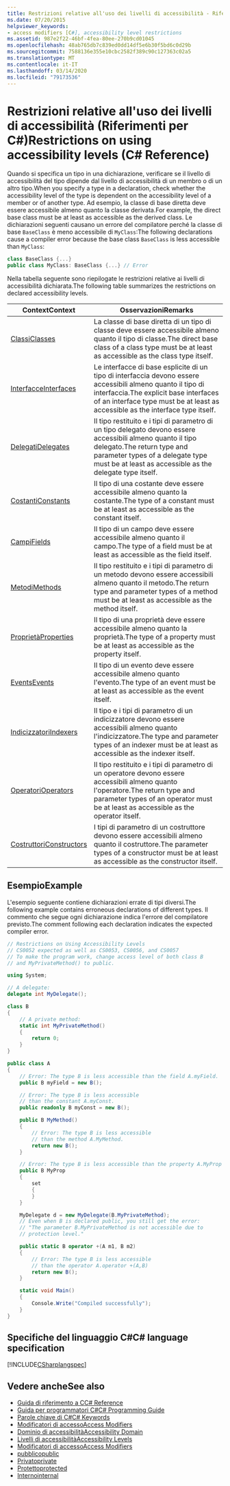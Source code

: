 ```yaml
---
title: Restrizioni relative all'uso dei livelli di accessibilità - Riferimenti per C#
ms.date: 07/20/2015
helpviewer_keywords:
- access modifiers [C#], accessibility level restrictions
ms.assetid: 987e2f22-46bf-4fea-80ee-270b9cd01045
ms.openlocfilehash: 48ab765db7c839ed0dd14df5e6b30f5bd6c0d29b
ms.sourcegitcommit: 7588136e355e10cbc2582f389c90c127363c02a5
ms.translationtype: MT
ms.contentlocale: it-IT
ms.lasthandoff: 03/14/2020
ms.locfileid: "79173536"
---
```

# <a name="restrictions-on-using-accessibility-levels-c-reference"></a><span data-ttu-id="2b254-102">Restrizioni relative all'uso dei livelli di accessibilità (Riferimenti per C#)</span><span class="sxs-lookup"><span data-stu-id="2b254-102">Restrictions on using accessibility levels (C# Reference)</span></span>

<span data-ttu-id="2b254-103">Quando si specifica un tipo in una dichiarazione, verificare se il livello di accessibilità del tipo dipende dal livello di accessibilità di un membro o di un altro tipo.</span><span class="sxs-lookup"><span data-stu-id="2b254-103">When you specify a type in a declaration, check whether the accessibility level of the type is dependent on the accessibility level of a member or of another type.</span></span> <span data-ttu-id="2b254-104">Ad esempio, la classe di base diretta deve essere accessibile almeno quanto la classe derivata.</span><span class="sxs-lookup"><span data-stu-id="2b254-104">For example, the direct base class must be at least as accessible as the derived class.</span></span> <span data-ttu-id="2b254-105">Le dichiarazioni seguenti causano un errore del compilatore perché la classe di base `BaseClass` è meno accessibile di `MyClass`:</span><span class="sxs-lookup"><span data-stu-id="2b254-105">The following declarations cause a compiler error because the base class `BaseClass` is less accessible than `MyClass`:</span></span>

```csharp
class BaseClass {...}
public class MyClass: BaseClass {...} // Error
```

<span data-ttu-id="2b254-106">Nella tabella seguente sono riepilogate le restrizioni relative ai livelli di accessibilità dichiarata.</span><span class="sxs-lookup"><span data-stu-id="2b254-106">The following table summarizes the restrictions on declared accessibility levels.</span></span>

|<span data-ttu-id="2b254-107">Context</span><span class="sxs-lookup"><span data-stu-id="2b254-107">Context</span></span>|<span data-ttu-id="2b254-108">Osservazioni</span><span class="sxs-lookup"><span data-stu-id="2b254-108">Remarks</span></span>|
|-------------|-------------|
|[<span data-ttu-id="2b254-109">Classi</span><span class="sxs-lookup"><span data-stu-id="2b254-109">Classes</span></span>](../../programming-guide/classes-and-structs/classes.md)|<span data-ttu-id="2b254-110">La classe di base diretta di un tipo di classe deve essere accessibile almeno quanto il tipo di classe.</span><span class="sxs-lookup"><span data-stu-id="2b254-110">The direct base class of a class type must be at least as accessible as the class type itself.</span></span>|
|[<span data-ttu-id="2b254-111">Interfacce</span><span class="sxs-lookup"><span data-stu-id="2b254-111">Interfaces</span></span>](../../programming-guide/interfaces/index.md)|<span data-ttu-id="2b254-112">Le interfacce di base esplicite di un tipo di interfaccia devono essere accessibili almeno quanto il tipo di interfaccia.</span><span class="sxs-lookup"><span data-stu-id="2b254-112">The explicit base interfaces of an interface type must be at least as accessible as the interface type itself.</span></span>|
|[<span data-ttu-id="2b254-113">Delegati</span><span class="sxs-lookup"><span data-stu-id="2b254-113">Delegates</span></span>](../../programming-guide/delegates/index.md)|<span data-ttu-id="2b254-114">Il tipo restituito e i tipi di parametro di un tipo delegato devono essere accessibili almeno quanto il tipo delegato.</span><span class="sxs-lookup"><span data-stu-id="2b254-114">The return type and parameter types of a delegate type must be at least as accessible as the delegate type itself.</span></span>|
|[<span data-ttu-id="2b254-115">Costanti</span><span class="sxs-lookup"><span data-stu-id="2b254-115">Constants</span></span>](../../programming-guide/classes-and-structs/constants.md)|<span data-ttu-id="2b254-116">Il tipo di una costante deve essere accessibile almeno quanto la costante.</span><span class="sxs-lookup"><span data-stu-id="2b254-116">The type of a constant must be at least as accessible as the constant itself.</span></span>|
|[<span data-ttu-id="2b254-117">Campi</span><span class="sxs-lookup"><span data-stu-id="2b254-117">Fields</span></span>](../../programming-guide/classes-and-structs/fields.md)|<span data-ttu-id="2b254-118">Il tipo di un campo deve essere accessibile almeno quanto il campo.</span><span class="sxs-lookup"><span data-stu-id="2b254-118">The type of a field must be at least as accessible as the field itself.</span></span>|
|[<span data-ttu-id="2b254-119">Metodi</span><span class="sxs-lookup"><span data-stu-id="2b254-119">Methods</span></span>](../../programming-guide/classes-and-structs/methods.md)|<span data-ttu-id="2b254-120">Il tipo restituito e i tipi di parametro di un metodo devono essere accessibili almeno quanto il metodo.</span><span class="sxs-lookup"><span data-stu-id="2b254-120">The return type and parameter types of a method must be at least as accessible as the method itself.</span></span>|
|[<span data-ttu-id="2b254-121">Proprietà</span><span class="sxs-lookup"><span data-stu-id="2b254-121">Properties</span></span>](../../programming-guide/classes-and-structs/properties.md)|<span data-ttu-id="2b254-122">Il tipo di una proprietà deve essere accessibile almeno quanto la proprietà.</span><span class="sxs-lookup"><span data-stu-id="2b254-122">The type of a property must be at least as accessible as the property itself.</span></span>|
|[<span data-ttu-id="2b254-123">Events</span><span class="sxs-lookup"><span data-stu-id="2b254-123">Events</span></span>](../../programming-guide/events/index.md)|<span data-ttu-id="2b254-124">Il tipo di un evento deve essere accessibile almeno quanto l'evento.</span><span class="sxs-lookup"><span data-stu-id="2b254-124">The type of an event must be at least as accessible as the event itself.</span></span>|
|[<span data-ttu-id="2b254-125">Indicizzatori</span><span class="sxs-lookup"><span data-stu-id="2b254-125">Indexers</span></span>](../../programming-guide/indexers/index.md)|<span data-ttu-id="2b254-126">Il tipo e i tipi di parametro di un indicizzatore devono essere accessibili almeno quanto l'indicizzatore.</span><span class="sxs-lookup"><span data-stu-id="2b254-126">The type and parameter types of an indexer must be at least as accessible as the indexer itself.</span></span>|
|[<span data-ttu-id="2b254-127">Operatori</span><span class="sxs-lookup"><span data-stu-id="2b254-127">Operators</span></span>](../operators/index.md)|<span data-ttu-id="2b254-128">Il tipo restituito e i tipi di parametro di un operatore devono essere accessibili almeno quanto l'operatore.</span><span class="sxs-lookup"><span data-stu-id="2b254-128">The return type and parameter types of an operator must be at least as accessible as the operator itself.</span></span>|
|[<span data-ttu-id="2b254-129">Costruttori</span><span class="sxs-lookup"><span data-stu-id="2b254-129">Constructors</span></span>](../../programming-guide/classes-and-structs/constructors.md)|<span data-ttu-id="2b254-130">I tipi di parametro di un costruttore devono essere accessibili almeno quanto il costruttore.</span><span class="sxs-lookup"><span data-stu-id="2b254-130">The parameter types of a constructor must be at least as accessible as the constructor itself.</span></span>|

## <a name="example"></a><span data-ttu-id="2b254-131">Esempio</span><span class="sxs-lookup"><span data-stu-id="2b254-131">Example</span></span>

<span data-ttu-id="2b254-132">L'esempio seguente contiene dichiarazioni errate di tipi diversi.</span><span class="sxs-lookup"><span data-stu-id="2b254-132">The following example contains erroneous declarations of different types.</span></span> <span data-ttu-id="2b254-133">Il commento che segue ogni dichiarazione indica l'errore del compilatore previsto.</span><span class="sxs-lookup"><span data-stu-id="2b254-133">The comment following each declaration indicates the expected compiler error.</span></span>

```csharp
// Restrictions on Using Accessibility Levels
// CS0052 expected as well as CS0053, CS0056, and CS0057
// To make the program work, change access level of both class B
// and MyPrivateMethod() to public.

using System;

// A delegate:
delegate int MyDelegate();

class B
{
    // A private method:
    static int MyPrivateMethod()
    {
        return 0;
    }
}

public class A
{
    // Error: The type B is less accessible than the field A.myField.
    public B myField = new B();

    // Error: The type B is less accessible
    // than the constant A.myConst.
    public readonly B myConst = new B();

    public B MyMethod()
    {
        // Error: The type B is less accessible
        // than the method A.MyMethod.
        return new B();
    }

    // Error: The type B is less accessible than the property A.MyProp
    public B MyProp
    {
        set
        {
        }
    }

    MyDelegate d = new MyDelegate(B.MyPrivateMethod);
    // Even when B is declared public, you still get the error:
    // "The parameter B.MyPrivateMethod is not accessible due to
    // protection level."

    public static B operator +(A m1, B m2)
    {
        // Error: The type B is less accessible
        // than the operator A.operator +(A,B)
        return new B();
    }

    static void Main()
    {
        Console.Write("Compiled successfully");
    }
}
```

## <a name="c-language-specification"></a><span data-ttu-id="2b254-134">Specifiche del linguaggio C#</span><span class="sxs-lookup"><span data-stu-id="2b254-134">C# language specification</span></span>

[!INCLUDE[CSharplangspec](~/includes/csharplangspec-md.md)]

## <a name="see-also"></a><span data-ttu-id="2b254-135">Vedere anche</span><span class="sxs-lookup"><span data-stu-id="2b254-135">See also</span></span>

- [<span data-ttu-id="2b254-136">Guida di riferimento a C</span><span class="sxs-lookup"><span data-stu-id="2b254-136">C# Reference</span></span>](../../language-reference/index.md)
- [<span data-ttu-id="2b254-137">Guida per programmatori C#</span><span class="sxs-lookup"><span data-stu-id="2b254-137">C# Programming Guide</span></span>](../../programming-guide/index.md)
- [<span data-ttu-id="2b254-138">Parole chiave di C#</span><span class="sxs-lookup"><span data-stu-id="2b254-138">C# Keywords</span></span>](../../language-reference/keywords/index.md)
- [<span data-ttu-id="2b254-139">Modificatori di accesso</span><span class="sxs-lookup"><span data-stu-id="2b254-139">Access Modifiers</span></span>](../../language-reference/keywords/access-modifiers.md)
- [<span data-ttu-id="2b254-140">Dominio di accessibilità</span><span class="sxs-lookup"><span data-stu-id="2b254-140">Accessibility Domain</span></span>](../../language-reference/keywords/accessibility-domain.md)
- [<span data-ttu-id="2b254-141">Livelli di accessibilità</span><span class="sxs-lookup"><span data-stu-id="2b254-141">Accessibility Levels</span></span>](../../language-reference/keywords/accessibility-levels.md)
- [<span data-ttu-id="2b254-142">Modificatori di accesso</span><span class="sxs-lookup"><span data-stu-id="2b254-142">Access Modifiers</span></span>](../../programming-guide/classes-and-structs/access-modifiers.md)
- [<span data-ttu-id="2b254-143">pubblico</span><span class="sxs-lookup"><span data-stu-id="2b254-143">public</span></span>](../../language-reference/keywords/public.md)
- [<span data-ttu-id="2b254-144">Privato</span><span class="sxs-lookup"><span data-stu-id="2b254-144">private</span></span>](../../language-reference/keywords/private.md)
- [<span data-ttu-id="2b254-145">Protetto</span><span class="sxs-lookup"><span data-stu-id="2b254-145">protected</span></span>](../../language-reference/keywords/protected.md)
- [<span data-ttu-id="2b254-146">Interno</span><span class="sxs-lookup"><span data-stu-id="2b254-146">internal</span></span>](../../language-reference/keywords/internal.md)

